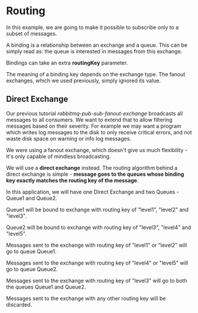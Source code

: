 # Routing

In this example, we are going to make it possible to subscribe only to a subset of messages.

A binding is a relationship between an exchange and a queue. This can be simply read as: the queue is interested in messages from this exchange.

Bindings can take an extra **routingKey** parameter.

The meaning of a binding key depends on the exchange type. The fanout exchanges, which we used previously, simply ignored its value.

## Direct Exchange

Our previous tutorial _rabbitmq-pub-sub-fanout-exchange_ broadcasts all messages to all consumers. We want to extend that to allow filtering messages based on their severity. For example we may want a program which writes log messages to the disk to only receive critical errors, and not waste disk space on warning or info log messages.

We were using a fanout exchange, which doesn't give us much flexibility - it's only capable of mindless broadcasting.

We will use a **direct exchange** instead. The routing algorithm behind a direct exchange is simple - __message goes to the queues whose binding key exactly matches the routing key of the message__.

In this application, we will have one Direct Exchange and two Queues - Queue1 and Queue2.

Queue1 will be bound to exchange with routing key of "level1", "level2" and "level3".

Queue2 will be bound to exchange with routing key of "level3", "level4" and "level5".

Messages sent to the exchange with routing key of "level1" or "level2" will go to queue Queue1.

Messages sent to the exchange with routing key of "level4" or "level5" will go to queue Queue2.

Messages sent to the exchange with routing key of "level3" will go to both the queues Queue1 and Queue2.

Messages sent to the exchange with any other routing key will be discarded.
